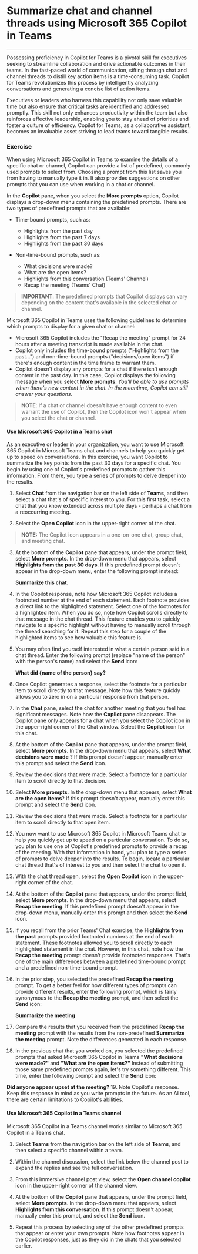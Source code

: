 # Summarize chat and channel threads using Microsoft 365 Copilot in Teams
---
Possessing proficiency in Copilot for Teams is a pivotal skill for executives seeking to streamline collaboration and drive actionable outcomes in their teams. In the fast-paced world of communication, sifting through chat and channel threads to distill key action items is a time-consuming task. Copilot for Teams revolutionizes this process by intelligently analyzing conversations and generating a concise list of action items.

Executives or leaders who harness this capability not only save valuable time but also ensure that critical tasks are identified and addressed promptly. This skill not only enhances productivity within the team but also reinforces effective leadership, enabling you to stay ahead of priorities and foster a culture of efficiency. Copilot for Teams, as a collaborative assistant, becomes an invaluable asset striving to lead teams toward tangible results.

### Exercise

When using Microsoft 365 Copilot in Teams to examine the details of a specific chat or channel, Copilot can provide a list of predefined, commonly used prompts to select from. Choosing a prompt from this list saves you from having to manually type it in. It also provides suggestions on other prompts that you can use when working in a chat or channel.

In the **Copilot** pane, when you select the **More prompts** option, Copilot displays a drop-down menu containing the predefined prompts. There are two types of predefined prompts that are available:

 -  Time-bound prompts, such as:
     -  Highlights from the past day
     -  Highlights from the past 7 days
     -  Highlights from the past 30 days

 -  Non-time-bound prompts, such as:
     -  What decisions were made?
     -  What are the open items?
     -  Highlights from this conversation (Teams' Channel)
     -  Recap the meeting (Teams' Chat)

> **IMPORTANT**: The predefined prompts that Copilot displays can vary depending on the content that's available in the selected chat or channel.

Microsoft 365 Copilot in Teams uses the following guidelines to determine which prompts to display for a given chat or channel:

 -  Microsoft 365 Copilot includes the "Recap the meeting" prompt for 24 hours after a meeting transcript is made available in the chat.
 -  Copilot only includes the time-bound prompts ("Highlights from the past...") and non-time-bound prompts ("decisions/open items") if there's enough content in the time frame to warrant them.
 -  Copilot doesn't display any prompts for a chat if there isn't enough content in the past day. In this case, Copilot displays the following message when you select **More prompts**: *You'll be able to use prompts when there's new content in the chat. In the meantime, Copilot can still answer your questions.*

> **NOTE**: If a chat or channel doesn't have enough content to even warrant the use of Copilot, then the Copilot icon won't appear when you select the chat or channel.

#### Use Microsoft 365 Copilot in a Teams chat

As an executive or leader in your organization, you want to use Microsoft 365 Copilot in Microsoft Teams chat and channels to help you quickly get up to speed on conversations. In this exercise, you want Copilot to summarize the key points from the past 30 days for a specific chat. You begin by using one of Copilot's predefined prompts to gather this information. From there, you type a series of prompts to delve deeper into the results.

1.  Select **Chat** from the navigation bar on the left side of **Teams**, and then select a chat that's of specific interest to you. For this first task, select a chat that you know extended across multiple days - perhaps a chat from a reoccurring meeting.

2.  Select the **Open Copilot** icon in the upper-right corner of the chat.
    
 
   > **NOTE:** The Copilot icon appears in a one-on-one chat, group chat, and meeting chat.

3.  At the bottom of the **Copilot** pane that appears, under the prompt field, select **More prompts**. In the drop-down menu that appears, select **Highlights from the past 30 days**. If this predefined prompt doesn't appear in the drop-down menu, enter the following prompt instead:
    
    **Summarize this chat**.

4.  In the Copilot response, note how Microsoft 365 Copilot includes a footnoted number at the end of each statement. Each footnote provides a direct link to the highlighted statement. Select one of the footnotes for a highlighted item. When you do so, note how Copilot scrolls directly to that message in the chat thread. This feature enables you to quickly navigate to a specific highlight without having to manually scroll through the thread searching for it. Repeat this step for a couple of the highlighted items to see how valuable this feature is.

5.  You may often find yourself interested in what a certain person said in a chat thread. Enter the following prompt (replace "name of the person" with the person's name) and select the **Send** icon:
    
    **What did \{name of the person\} say?**

6.  Once Copilot generates a response, select the footnote for a particular item to scroll directly to that message. Note how this feature quickly allows you to zero in on a particular response from that person.

7.  In the **Chat** pane, select the chat for another meeting that you feel has significant messages. Note how the **Copilot** pane disappears. The Copilot pane only appears for a chat when you select the Copilot icon in the upper-right corner of the Chat window. Select the **Copilot** icon for this chat.

8.  At the bottom of the **Copilot** pane that appears, under the prompt field, select **More prompts**. In the drop-down menu that appears, select **What decisions were made** ? If this prompt doesn't appear, manually enter this prompt and select the **Send** icon.

9.  Review the decisions that were made. Select a footnote for a particular item to scroll directly to that decision.

10. Select **More prompts**. In the drop-down menu that appears, select **What are the open items**? If this prompt doesn't appear, manually enter this prompt and select the **Send** icon.

11. Review the decisions that were made. Select a footnote for a particular item to scroll directly to that open item.

12. You now want to use Microsoft 365 Copilot in Microsoft Teams chat to help you quickly get up to speed on a particular conversation. To do so, you plan to use one of Copilot's predefined prompts to provide a recap of the meeting. With that information in hand, you plan to type a series of prompts to delve deeper into the results. To begin, locate a particular chat thread that's of interest to you and then select the chat to open it.

13. With the chat thread open, select the **Open Copilot** icon in the upper-right corner of the chat.

14. At the bottom of the **Copilot** pane that appears, under the prompt field, select **More prompts**. In the drop-down menu that appears, select **Recap the meeting**. If this predefined prompt doesn't appear in the drop-down menu, manually enter this prompt and then select the **Send** icon.

15. If you recall from the prior Teams' Chat exercise, the **Highlights from the past** prompts provided footnoted numbers at the end of each statement. These footnotes allowed you to scroll directly to each highlighted statement in the chat. However, in this chat, note how the **Recap the meeting** prompt doesn't provide footnoted responses. That's one of the main differences between a predefined time-bound prompt and a predefined non-time-bound prompt.

16. In the prior step, you selected the predefined **Recap the meeting** prompt. To get a better feel for how different types of prompts can provide different results, enter the following prompt, which is fairly synonymous to the **Recap the meeting** prompt, and then select the **Send** icon:
    
    **Summarize the meeting**

17. Compare the results that you received from the predefined **Recap the meeting** prompt with the results from the non-predefined **Summarize the meeting** prompt. Note the differences generated in each response.

18. In the previous chat that you worked on, you selected the predefined prompts that asked Microsoft 365 Copilot in Teams **"What decisions were made?"** and **"What are the open items?"** Instead of submitting those same predefined prompts again, let's try something different. This time, enter the following prompt and select the **Send** icon:
    
**Did anyone appear upset at the meeting?**
19. Note Copilot's response. Keep this response in mind as you write prompts in the future. As an AI tool, there are certain limitations to Copilot's abilities.

#### Use Microsoft 365 Copilot in a Teams channel

Microsoft 365 Copilot in a Teams channel works similar to Microsoft 365 Copilot in a Teams chat.

1.  Select **Teams** from the navigation bar on the left side of **Teams**, and then select a specific channel within a team.

2.  Within the channel discussion, select the link below the channel post to expand the replies and see the full conversation.
    
   
3.  From this immersive channel post view, select the **Open channel copilot** icon in the upper-right corner of the channel view.
    
   
4.  At the bottom of the **Copilot** pane that appears, under the prompt field, select **More prompts**. In the drop-down menu that appears, select **Highlights from this conversation**. If this prompt doesn't appear, manually enter this prompt, and select the **Send** icon.

5.  Repeat this process by selecting any of the other predefined prompts that appear or enter your own prompts. Note how footnotes appear in the Copilot responses, just as they did in the chats that you selected earlier.
